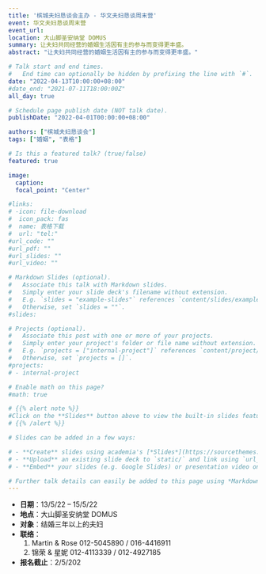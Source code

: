 ```yaml
---
title: '槟城夫妇恳谈会主办 - 华文夫妇恳谈周末营'
event: 华文夫妇恳谈周末营
event_url:
location: 大山脚圣安纳堂 DOMUS
summary: 让夫妇共同经营的婚姻生活因有主的参与而变得更丰盛。
abstract: "让夫妇共同经营的婚姻生活因有主的参与而变得更丰盛。"

# Talk start and end times.
#   End time can optionally be hidden by prefixing the line with `#`.
date: "2022-04-13T10:00:00+08:00"
#date_end: "2021-07-11T18:00:00Z"
all_day: true

# Schedule page publish date (NOT talk date).
publishDate: "2022-04-01T00:00:00+08:00"

authors: ["槟城夫妇恳谈会"]
tags: ["婚姻", "表格"]

# Is this a featured talk? (true/false)
featured: true

image:
  caption:
  focal_point: "Center"

#links:
# -icon: file-download
#  icon_pack: fas
#  name: 表格下载
#  url: "tel:"
#url_code: ""
#url_pdf: ""
#url_slides: ""
#url_video: ""

# Markdown Slides (optional).
#   Associate this talk with Markdown slides.
#   Simply enter your slide deck's filename without extension.
#   E.g. `slides = "example-slides"` references `content/slides/example-slides.md`.
#   Otherwise, set `slides = ""`.
#slides:

# Projects (optional).
#   Associate this post with one or more of your projects.
#   Simply enter your project's folder or file name without extension.
#   E.g. `projects = ["internal-project"]` references `content/project/deep-learning/index.md`.
#   Otherwise, set `projects = []`.
#projects:
# - internal-project

# Enable math on this page?
#math: true

# {{% alert note %}}
#Click on the **Slides** button above to view the built-in slides feature.
# {{% /alert %}}

# Slides can be added in a few ways:

# - **Create** slides using academia's [*Slides*](https://sourcethemes.com/academic/docs/managing-content/#create-slides) feature and link using `slides` parameter in the front matter of the talk file
# - **Upload** an existing slide deck to `static/` and link using `url_slides` parameter in the front matter of the talk file
# - **Embed** your slides (e.g. Google Slides) or presentation video on this page using [shortcodes](https://sourcethemes.com/academic/docs/writing-markdown-latex/).

# Further talk details can easily be added to this page using *Markdown* and $\rm \LaTeX$ math code.
---
```


- **日期**：13/5/22 – 15/5/22
- **地点**：大山脚圣安纳堂 DOMUS
- **对象**：结婚三年以上的夫妇
- **联络**：
  1. Martin & Rose 012-5045890 / 016-4416911
  2. 锦荣 & 星妮 012-4113339 / 012-4927185
- **报名截止**：2/5/202
